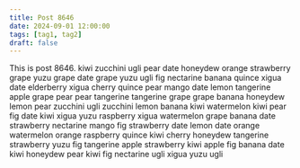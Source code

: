 ```yaml
---
title: Post 8646
date: 2024-09-01 12:00:00
tags: [tag1, tag2]
draft: false
---
```

This is post 8646.
kiwi
zucchini
ugli
pear
date
honeydew
orange
strawberry
grape
yuzu
grape
date
grape
yuzu
ugli
fig
nectarine
banana
quince
xigua
date
elderberry
xigua
cherry
quince
pear
mango
date
lemon
tangerine
apple
grape
pear
pear
tangerine
tangerine
grape
grape
banana
honeydew
lemon
pear
zucchini
ugli
zucchini
lemon
banana
kiwi
watermelon
kiwi
pear
fig
date
kiwi
xigua
yuzu
raspberry
xigua
watermelon
grape
banana
date
strawberry
nectarine
mango
fig
strawberry
date
lemon
date
orange
watermelon
orange
raspberry
quince
kiwi
cherry
honeydew
tangerine
strawberry
yuzu
fig
tangerine
apple
strawberry
kiwi
apple
fig
banana
date
kiwi
honeydew
pear
kiwi
fig
nectarine
ugli
xigua
yuzu
ugli
